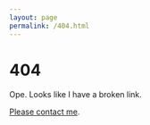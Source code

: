 ```yaml
---
layout: page
permalink: /404.html
---
```


# 404

Ope. Looks like I have a broken link.

<a href="{{ site.baseurl }}/about.html#contact">Please contact me</a>.
